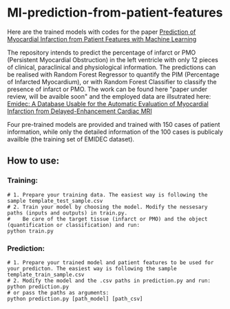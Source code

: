 # MI-prediction-from-patient-features
Here are the trained models with codes for the paper [Prediction of Myocardial Infarction from Patient Features with Machine Learning](https://doi.org/10.3389/fcvm.2022.754609)

The repository intends to predict the percentage of infarct or PMO (Persistent Myocardial Obstruction) in the left ventricle with only 12 pieces of clinical, paraclinical and physiological information.
The predictions can be realised with Random Forest Regressor to quantify the PIM (Percentage of Infarcted Myocardium), or with Random Forest Classifier to classify the presence of infarct or PMO.
The work can be found here "paper under review, will be avaible soon" and the employed data are illsutrated here: [Emidec: A Database Usable for the Automatic Evaluation of Myocardial Infarction from Delayed-Enhancement Cardiac MRI](https://www.mdpi.com/2306-5729/5/4/89) 

Four pre-trained models are provided and trained with 150 cases of patient information, while only the detailed information of the 100 cases is publicaly availble (the training set of EMIDEC dataset).

## How to use:

### Training:
```
# 1. Prepare your training data. The easiest way is following the sample template_test_sample.csv
# 2. Train your model by choosing the model. Modify the nessesary paths (inputs and outputs) in train.py. 
#    Be care of the target tissue (infarct or PMO) and the object (quantification or classification) and run:
python train.py
```
### Prediction:
```
# 1. Prepare your trained model and patient features to be used for your predicton. The easiest way is following the sample template_train_sample.csv
# 2. Modify the model and the .csv paths in prediction.py and run:
python prediction.py
# or pass the paths as arguments:
python prediction.py [path_model] [path_csv]
```
